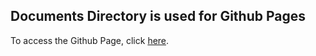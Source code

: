 ## Documents Directory is used for Github Pages

To access the Github Page, click [here](https://ciaxur.github.io/2D-CoordinateSystem.ts/).